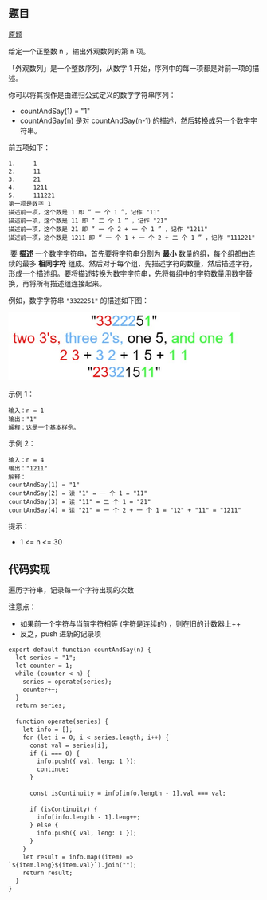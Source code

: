 ## 题目

[原题](https://leetcode-cn.com/leetbook/read/top-interview-questions-easy/xnpvdm/)

给定一个正整数 n ，输出外观数列的第 n 项。

「外观数列」是一个整数序列，从数字 1 开始，序列中的每一项都是对前一项的描述。

你可以将其视作是由递归公式定义的数字字符串序列：

* countAndSay(1) = "1"
* countAndSay(n) 是对 countAndSay(n-1) 的描述，然后转换成另一个数字字符串。

前五项如下：

```
1.     1
2.     11
3.     21
4.     1211
5.     111221
第一项是数字 1 
描述前一项，这个数是 1 即 “ 一 个 1 ”，记作 "11"
描述前一项，这个数是 11 即 “ 二 个 1 ” ，记作 "21"
描述前一项，这个数是 21 即 “ 一 个 2 + 一 个 1 ” ，记作 "1211"
描述前一项，这个数是 1211 即 “ 一 个 1 + 一 个 2 + 二 个 1 ” ，记作 "111221"
```

​       要 **描述** 一个数字字符串，首先要将字符串分割为 **最小** 数量的组，每个组都由连续的最多 **相同字符** 组成。然后对于每个组，先描述字符的数量，然后描述字符，形成一个描述组。要将描述转换为数字字符串，先将每组中的字符数量用数字替换，再将所有描述组连接起来。

例如，数字字符串 `"3322251"` 的描述如下图：

<img src="外观数列.assets/01.png" alt="01" style="zoom:80%;" />


示例 1：

```
输入：n = 1
输出："1"
解释：这是一个基本样例。
```

示例 2：

```
输入：n = 4
输出："1211"
解释：
countAndSay(1) = "1"
countAndSay(2) = 读 "1" = 一 个 1 = "11"
countAndSay(3) = 读 "11" = 二 个 1 = "21"
countAndSay(4) = 读 "21" = 一 个 2 + 一 个 1 = "12" + "11" = "1211"
```


提示：

* 1 <= n <= 30

## 代码实现

遍历字符串，记录每一个字符出现的次数

注意点：

* 如果前一个字符与当前字符相等 (字符是连续的) ，则在旧的计数器上++
* 反之，push 进新的记录项

```
export default function countAndSay(n) {
  let series = "1";
  let counter = 1;
  while (counter < n) {
    series = operate(series);
    counter++;
  }
  return series;

  function operate(series) {
    let info = [];
    for (let i = 0; i < series.length; i++) {
      const val = series[i];
      if (i === 0) {
        info.push({ val, leng: 1 });
        continue;
      }

      const isContinuity = info[info.length - 1].val === val;

      if (isContinuity) {
        info[info.length - 1].leng++;
      } else {
        info.push({ val, leng: 1 });
      }
    }
    let result = info.map((item) => `${item.leng}${item.val}`).join("");
    return result;
  }
}
```

